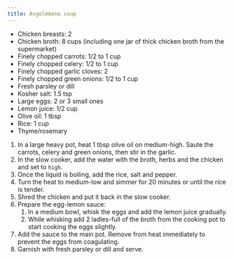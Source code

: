 ```yaml
---
title: Avgolemono soup
---
```


-   Chicken breasts: 2
-   Chicken broth: 8 cups (including one jar of thick chicken broth from
    the supermarket)
-   Finely chopped carrots: 1/2 to 1 cup
-   Finely chopped celery: 1/2 to 1 cup
-   Finely chopped garlic cloves: 2
-   Finely chopped green onions: 1/2 to 1 cup
-   Fresh parsley or dill
-   Kosher salt: 1.5 tsp
-   Large eggs: 2 or 3 small ones
-   Lemon juice: 1/2 cup
-   Olive oil: 1 tbsp
-   Rice: 1 cup
-   Thyme/rosemary

1.  In a large heavy pot, heat 1 tbsp olive oil on medium-high. Saute
    the carrots, celery and green onions, then stir in the garlic.
2.  In the slow cooker, add the water with the broth, herbs and the
    chicken and set to `high`.
3.  Once the liquid is boiling, add the rice, salt and pepper.
4.  Turn the heat to medium-low and simmer for 20 minutes or until the
    rice is tender.
5.  Shred the chicken and put it back in the slow cooker.
6.  Prepare the egg-lemon sauce:
    1.  In a medium bowl, whisk the eggs and add the lemon juice
        gradually.
    2.  While whisking add 2 ladles-full of the broth from the cooking
        pot to start cooking the eggs slightly.
7.  Add the sauce to the main pot. Remove from heat immediately to
    prevent the eggs from coagulating.
8.  Garnish with fresh parsley or dill and serve.
